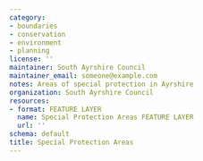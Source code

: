 ```yaml
---
category:
- boundaries
- conservation
- environment
- planning
license: ''
maintainer: South Ayrshire Council
maintainer_email: someone@example.com
notes: Areas of special protection in Ayrshire
organization: South Ayrshire Council
resources:
- format: FEATURE LAYER
  name: Special Protection Areas FEATURE LAYER
  url: ''
schema: default
title: Special Protection Areas
---
```

